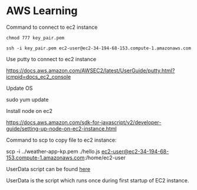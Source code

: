 # AWS Learning

Command to connect to ec2 instance 

```
chmod 777 key_pair.pem

ssh -i key_pair.pem ec2-user@ec2-34-194-68-153.compute-1.amazonaws.com
```

Use putty to connect to ec2 instance

https://docs.aws.amazon.com/AWSEC2/latest/UserGuide/putty.html?icmpid=docs_ec2_console

Update OS

sudo yum update 

Install node on ec2

https://docs.aws.amazon.com/sdk-for-javascript/v2/developer-guide/setting-up-node-on-ec2-instance.html

Command to scp to copy file to ec2 instance:

scp -i ../weather-app-kp.pem ./hello.js ec2-user@ec2-34-194-68-153.compute-1.amazonaws.com:/home/ec2-user


UserData script can be found [here](https://github.com/goutamsh/aws-learning/blob/master/user_data.sh) 

UserData is the script which runs once during first startup of EC2 instance.



